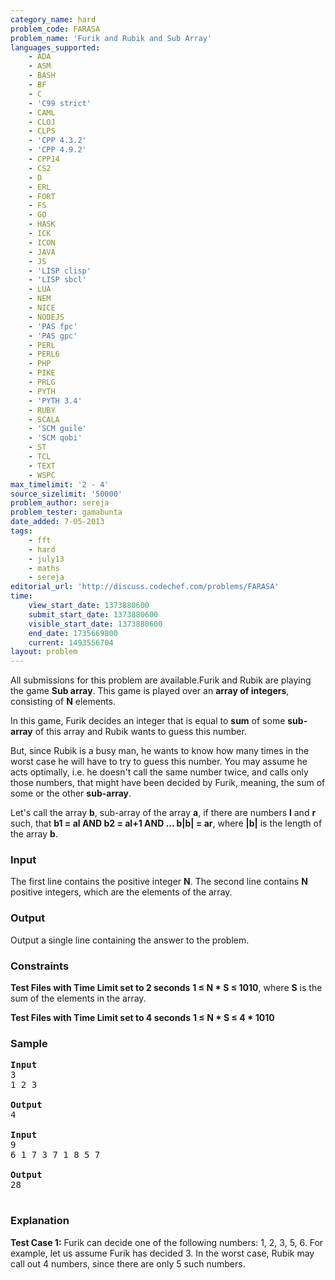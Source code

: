 ```yaml
---
category_name: hard
problem_code: FARASA
problem_name: 'Furik and Rubik and Sub Array'
languages_supported:
    - ADA
    - ASM
    - BASH
    - BF
    - C
    - 'C99 strict'
    - CAML
    - CLOJ
    - CLPS
    - 'CPP 4.3.2'
    - 'CPP 4.9.2'
    - CPP14
    - CS2
    - D
    - ERL
    - FORT
    - FS
    - GO
    - HASK
    - ICK
    - ICON
    - JAVA
    - JS
    - 'LISP clisp'
    - 'LISP sbcl'
    - LUA
    - NEM
    - NICE
    - NODEJS
    - 'PAS fpc'
    - 'PAS gpc'
    - PERL
    - PERL6
    - PHP
    - PIKE
    - PRLG
    - PYTH
    - 'PYTH 3.4'
    - RUBY
    - SCALA
    - 'SCM guile'
    - 'SCM qobi'
    - ST
    - TCL
    - TEXT
    - WSPC
max_timelimit: '2 - 4'
source_sizelimit: '50000'
problem_author: sereja
problem_tester: gamabunta
date_added: 7-05-2013
tags:
    - fft
    - hard
    - july13
    - maths
    - sereja
editorial_url: 'http://discuss.codechef.com/problems/FARASA'
time:
    view_start_date: 1373880600
    submit_start_date: 1373880600
    visible_start_date: 1373880600
    end_date: 1735669800
    current: 1493556704
layout: problem
---
```

All submissions for this problem are available.Furik and Rubik are playing the game **Sub array**. This game is played over an **array of integers**, consisting of **N** elements.

In this game, Furik decides an integer that is equal to **sum** of some **sub-array** of this array and Rubik wants to guess this number.

But, since Rubik is a busy man, he wants to know how many times in the worst case he will have to try to guess this number. You may assume he acts optimally, i.e. he doesn't call the same number twice, and calls only those numbers, that might have been decided by Furik, meaning, the sum of some or the other **sub-array**.

Let's call the array **b**, sub-array of the array **a**, if there are numbers **l** and **r** such, that **b1 = al AND b2 = al+1 AND ... b|b| = ar**, where **|b|** is the length of the array **b**.

### Input

The first line contains the positive integer **N**. The second line contains **N** positive integers, which are the elements of the array.

### Output

Output a single line containing the answer to the problem.

### Constraints

**Test Files with Time Limit set to 2 seconds**
**1 ≤ N \* S ≤ 1010**, where **S** is the sum of the elements in the array.

**Test Files with Time Limit set to 4 seconds**
**1 ≤ N \* S ≤ 4 \* 1010**

### Sample

<pre>
<b>Input</b>
3
1 2 3

<b>Output</b>
4

<b>Input</b>
9
6 1 7 3 7 1 8 5 7

<b>Output</b>
28

</pre>
### Explanation

**Test Case 1:** Furik can decide one of the following numbers: 1, 2, 3, 5, 6. For example, let us assume Furik has decided 3. In the worst case, Rubik may call out 4 numbers, since there are only 5 such numbers.
